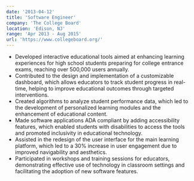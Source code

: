```yaml
---
date: '2013-04-12'
title: 'Software Engineer'
company: 'The College Board'
location: 'Edison, NJ'
range: 'Apr 2013 - Aug 2015'
url: 'https://www.collegeboard.org/'
---
```


- Developed interactive educational tools aimed at enhancing learning experiences for high school students preparing for college entrance exams, reaching over 500,000 users annually.
- Contributed to the design and implementation of a customizable dashboard, which allows educators to track student progress in real-time, helping to improve educational outcomes through targeted interventions.
- Created algorithms to analyze student performance data, which led to the development of personalized learning modules and the enhancement of educational content.
- Made software applications ADA compliant by adding accessibility features, which enabled students with disabilities to access the tools and promoted inclusivity in educational technology.
- Assisted in the redesign of the user interface for the main learning platform, which led to a 30% increase in user engagement due to improved navigability and aesthetics.
- Participated in workshops and training sessions for educators, demonstrating effective use of technology in classroom settings and facilitating the adoption of new software features.
